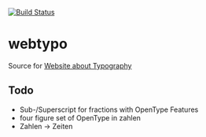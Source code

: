 [![Build Status](https://ci.signalwerk.ch/api/badges/signalwerk/webtypo/status.svg)](https://ci.signalwerk.ch/signalwerk/webtypo)

# webtypo

Source for [Website about Typography](webtypo.signalwerk.ch/)


## Todo
* Sub-/Superscript for fractions with OpenType Features
* four figure set of OpenType in zahlen
* Zahlen → Zeiten